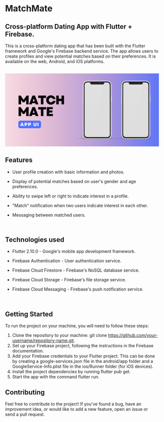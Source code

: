 # MatchMate
## Cross-platform Dating App with Flutter + Firebase.
This is a cross-platform dating app that has been built with the Flutter framework and Google's Firebase backend service. The app allows users to create profiles and view potential matches based on their preferences. It is available on the web, Android, and iOS platforms.
<br><br>

![App UI](https://raw.githubusercontent.com/atladev/MatchMate/master/assets/images/readme%20images/image%201.png)

## Features

- User profile creation with basic information and photos.

- Display of potential matches based on user's gender and age preferences.

- Ability to swipe left or right to indicate interest in a profile.

- "Match" notification when two users indicate interest in each other.

- Messaging between matched users.
<br>

## Technologies used

- Flutter 2.10.0 - Google's mobile app development framework.

- Firebase Authentication - User authentication service.

- Firebase Cloud Firestore - Firebase's NoSQL database service.

- Firebase Cloud Storage - Firebase's file storage service.

- Firebase Cloud Messaging - Firebase's push notification service.
<br>

## Getting Started

To run the project on your machine, you will need to follow these steps:

1. Clone the repository to your machine: git clone https://github.com/your-username/repository-name.git.
2. Set up your Firebase project, following the instructions in the Firebase documentation.
3. Add your Firebase credentials to your Flutter project. This can be done by creating a google-services.json file in the android/app folder and a GoogleService-Info.plist file in the ios/Runner folder (for iOS devices).
4. Install the project dependencies by running flutter pub get.
5. Start the app with the command flutter run.

## Contributing
Feel free to contribute to the project! If you've found a bug, have an improvement idea, or would like to add a new feature, open an issue or send a pull request.
